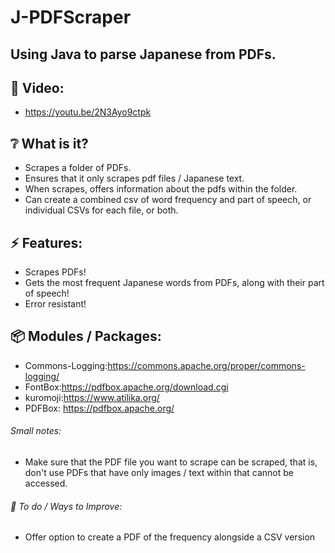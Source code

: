 # J-PDFScraper

## Using Java to parse Japanese from PDFs.

## :cinema: Video:
* https://youtu.be/2N3Ayo9ctpk

## :grey_question: What is it?
* Scrapes a folder of PDFs. 
* Ensures that it only scrapes pdf files / Japanese text.
* When scrapes, offers information about the pdfs within the folder.
* Can create a combined csv of word frequency and part of speech, or individual CSVs for each file, or both.
## :zap: Features:
* Scrapes PDFs!
* Gets the most frequent Japanese words from PDFs, along with their part of speech!
* Error resistant!

## :package: Modules / Packages:
* Commons-Logging:https://commons.apache.org/proper/commons-logging/
* FontBox:https://pdfbox.apache.org/download.cgi
* kuromoji:https://www.atilika.org/
* PDFBox: https://pdfbox.apache.org/

###### Small notes:
* Make sure that the PDF file you want to scrape can be scraped, that is, don't use PDFs that have only images / text within that cannot be accessed.


###### :hammer: To do / Ways to Improve:
* Offer option to create a PDF of the frequency alongside a CSV version
